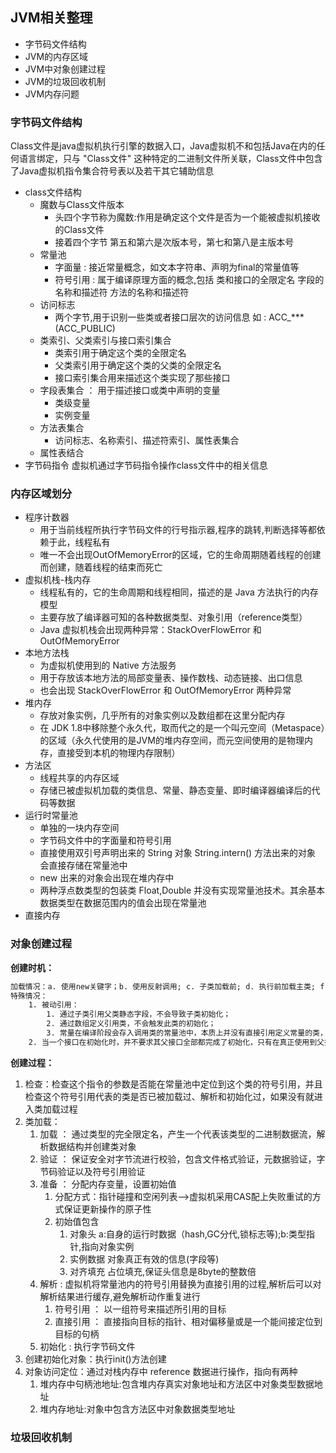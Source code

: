 ## JVM相关整理
- 字节码文件结构
- JVM的内存区域
- JVM中对象创建过程
- JVM的垃圾回收机制
- JVM内存问题
### 字节码文件结构
Class文件是java虚拟机执行引擎的数据入口，Java虚拟机不和包括Java在内的任何语言绑定，只与 "Class文件" 这种特定的二进制文件所关联，Class文件中包含了Java虚拟机指令集合符号表以及若干其它辅助信息
- class文件结构
	- 魔数与Class文件版本
		- 头四个字节称为魔数:作用是确定这个文件是否为一个能被虚拟机接收的Class文件
		- 接着四个字节   第五和第六是次版本号，第七和第八是主版本号
	- 常量池
		- 字面量  :  接近常量概念，如文本字符串、声明为final的常量值等
		- 符号引用  :  属于编译原理方面的概念,包括 类和接口的全限定名  字段的名称和描述符  方法的名称和描述符
	- 访问标志
		- 两个字节,用于识别一些类或者接口层次的访问信息   如 : ACC_***(ACC_PUBLIC)
	- 类索引、父类索引与接口索引集合
		- 类索引用于确定这个类的全限定名
		- 父类索引用于确定这个类的父类的全限定名
		- 接口索引集合用来描述这个类实现了那些接口
	- 字段表集合 ： 用于描述接口或类中声明的变量
		- 类级变量
		- 实例变量
	- 方法表集合
		- 访问标志、名称索引、描述符索引、属性表集合
	- 属性表结合
- 字节码指令
虚拟机通过字节码指令操作class文件中的相关信息
### 内存区域划分
- 程序计数器
	- 用于当前线程所执行字节码文件的行号指示器,程序的跳转,判断选择等都依赖于此，线程私有
	- 唯一不会出现OutOfMemoryError的区域，它的生命周期随着线程的创建而创建，随着线程的结束而死亡
- 虚拟机栈-栈内存
	- 线程私有的，它的生命周期和线程相同，描述的是 Java 方法执行的内存模型
	- 主要存放了编译器可知的各种数据类型、对象引用（reference类型）
	- Java 虚拟机栈会出现两种异常：StackOverFlowError 和 OutOfMemoryError
- 本地方法栈
	- 为虚拟机使用到的 Native 方法服务
	- 用于存放该本地方法的局部变量表、操作数栈、动态链接、出口信息
	- 也会出现 StackOverFlowError 和 OutOfMemoryError 两种异常
- 堆内存
	- 存放对象实例，几乎所有的对象实例以及数组都在这里分配内存
	- 在 JDK 1.8中移除整个永久代，取而代之的是一个叫元空间（Metaspace）的区域（永久代使用的是JVM的堆内存空间，而元空间使用的是物理内存，直接受到本机的物理内存限制）
- 方法区
	- 线程共享的内存区域
	- 存储已被虚拟机加载的类信息、常量、静态变量、即时编译器编译后的代码等数据
- 运行时常量池
	- 单独的一块内存空间
	- 字节码文件中的字面量和符号引用
	- 直接使用双引号声明出来的 String 对象  String.intern() 方法出来的对象  会直接存储在常量池中
	- new 出来的对象会出现在堆内存中
	- 两种浮点数类型的包装类 Float,Double 并没有实现常量池技术。其余基本数据类型在数据范围内的值会出现在常量池
- 直接内存
### 对象创建过程
**创建时机：**
```Html
加载情况：a. 使用new关键字；b. 使用反射调用; c. 子类加载前; d. 执行前加载主类; f. Jdk1.7动态语言支持的时候的一些情况
特殊情况：
	1. 被动引用：
		1. 通过子类引用父类静态字段，不会导致子类初始化；
		2. 通过数组定义引用类，不会触发此类的初始化；
		3. 常量在编译阶段会存入调用类的常量池中，本质上并没有直接引用定义常量的类，因此不会触发定义常量的类的初始化
	2. 当一个接口在初始化时，并不要求其父接口全部都完成了初始化，只有在真正使用到父接口时（如引用父接口中定义的常量）才会初始化
```
**创建过程：**
1. 检查：检查这个指令的参数是否能在常量池中定位到这个类的符号引用，并且检查这个符号引用代表的类是否已被加载过、解析和初始化过，如果没有就进入类加载过程
2. 类加载：
	1. 加载 ： 通过类型的完全限定名，产生一个代表该类型的二进制数据流，解析数据结构并创建类对象
	2. 验证 ： 保证安全对字节流进行校验，包含文件格式验证，元数据验证，字节码验证以及符号引用验证
	3. 准备 ： 分配内存变量，设置初始值
		1. 分配方式：指针碰撞和空闲列表-->虚拟机采用CAS配上失败重试的方式保证更新操作的原子性
		2. 初始值包含  
			1. 对象头    a:自身的运行时数据（hash,GC分代,锁标志等);b:类型指针,指向对象实例
			2. 实例数据  对象真正有效的信息(字段等)
			3. 对齐填充  占位填充,保证头信息是8byte的整数倍
	4. 解析 :  虚拟机将常量池内的符号引用替换为直接引用的过程,解析后可以对解析结果进行缓存,避免解析动作重复进行
		1. 符号引用 ： 以一组符号来描述所引用的目标
		2. 直接引用 ： 直接指向目标的指针、相对偏移量或是一个能间接定位到目标的句柄
	5. 初始化 : 执行字节码文件
3. 创建初始化对象：执行init()方法创建
4. 对象访问定位：通过对栈内存中 reference 数据进行操作，指向有两种
	1. 堆内存中句柄池地址:包含堆内存真实对象地址和方法区中对象类型数据地址
	2. 堆内存地址:对象中包含方法区中对象数据类型地址
### 垃圾回收机制
